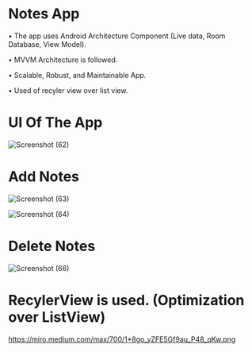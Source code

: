 # Notes App

• The app uses Android Architecture Component (Live data, Room Database, View Model).

• MVVM Architecture is followed.

• Scalable, Robust, and Maintainable App.

• Used of recyler view over list view.


# UI Of The App

![Screenshot (62)](https://user-images.githubusercontent.com/68781168/120649203-1fa75600-c49a-11eb-85c5-d9252a5ec7ff.png)

# Add Notes

![Screenshot (63)](https://user-images.githubusercontent.com/68781168/120649244-2b931800-c49a-11eb-869b-8574e3771cc1.png)

![Screenshot (64)](https://user-images.githubusercontent.com/68781168/120649291-3483e980-c49a-11eb-8b21-a89b7fa2325b.png)

# Delete Notes

![Screenshot (66)](https://user-images.githubusercontent.com/68781168/120650381-5c278180-c49b-11eb-8497-71c4baacac01.png)

# RecylerView is used. (Optimization over ListView)

https://miro.medium.com/max/700/1*8go_yZFE5Gf9au_P48_qKw.png


